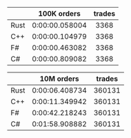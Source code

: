 ||100K orders|trades|
-|:-:|:-:|
|Rust|0:00:00.058004|3368|
|C++|0:00:00.104979|3368|
|F#|0:00:00.463082|3368|
|C#|0:00:00.809082|3368|


||10M orders|trades|
-|:-:|:-:|
|Rust|0:00:06.408734|360131|
|C++|0:00:11.349942|360131|
|F#|0:00:42.218243|360131|
|C#|0:01:58.908882|360131|


